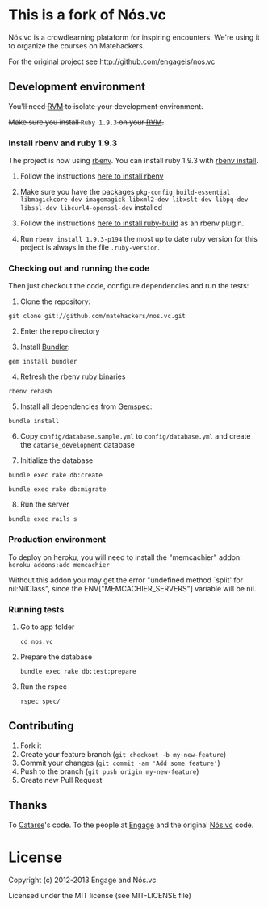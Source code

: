 

# This is a fork of Nós.vc

Nós.vc is a crowdlearning plataform for inspiring encounters. We're using it to organize the courses on
Matehackers.

For the original project see <http://github.com/engageis/nos.vc>

## Development environment

~~You'll need [RVM](https://rvm.io/) to isolate your development environment.~~

~~Make sure you install `Ruby 1.9.3` on your [RVM](https://rvm.io/).~~

### Install rbenv and ruby 1.9.3

The project is now using [rbenv](https://github.com/sstephenson/rbenv). You can install ruby 1.9.3 with [rbenv install](https://github.com/sstephenson/rbenv#installing-ruby-versions).

1. Follow the instructions [here to install rbenv](https://github.com/sstephenson/rbenv#basic-github-checkout)

2. Make sure you have the packages `pkg-config build-essential libmagickcore-dev imagemagick libxml2-dev libxslt-dev libpq-dev libssl-dev libcurl4-openssl-dev` installed

3. Follow the instructions [here to install ruby-build](https://github.com/sstephenson/ruby-build#installing-as-an-rbenv-plugin-recommended) as an rbenv plugin.
4. Run `rbenv install 1.9.3-p194` the most up to date ruby version for this project is always in the file `.ruby-version`. 

### Checking out and running the code

Then just checkout the code, configure dependencies and run the tests:

1. Clone the repository:

 `git clone git://github.com/matehackers/nos.vc.git`

2. Enter the repo directory

3. Install [Bundler](http://gembundler.com/):

 `gem install bundler`

4. Refresh the rbenv ruby binaries

 `rbenv rehash`

5. Install all dependencies from [Gemspec](http://docs.rubygems.org/read/chapter/20):

 `bundle install`

6. Copy `config/database.sample.yml` to `config/database.yml` and create the `catarse_development` database 

7. Initialize the database

  `bundle exec rake db:create`
  
  `bundle exec rake db:migrate`

8. Run the server

  `bundle exec rails s`

### Production environment

To deploy on heroku, you will need to install the "memcachier" addon: `heroku addons:add memcachier`

Without this addon you may get the error "undefined method `split' for nil:NilClass", since the ENV["MEMCACHIER_SERVERS"] variable will be nil.

### Running tests

1. Go to app folder

	`cd nos.vc`

2. Prepare the database
	
	`bundle exec rake db:test:prepare`

3. Run the rspec

	`rspec spec/`

## Contributing

1. Fork it
2. Create your feature branch (`git checkout -b my-new-feature`)
3. Commit your changes (`git commit -am 'Add some feature'`)
4. Push to the branch (`git push origin my-new-feature`)
5. Create new Pull Request

## Thanks

To [Catarse](http://github.com/catarse/catarse)'s code. To the people at [Engage](http://engage.is/) and the original [Nós.vc](http://nos.vc/) code.

# License

Copyright (c) 2012-2013 Engage and Nós.vc

Licensed under the MIT license (see MIT-LICENSE file)
